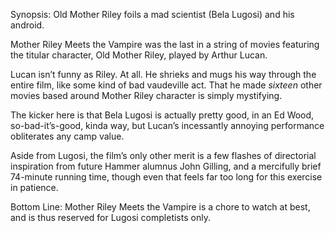 Synopsis: Old Mother Riley foils a mad scientist (Bela Lugosi) and his android.

Mother Riley Meets the Vampire was the last in a string of movies featuring the titular character, Old Mother Riley, played by Arthur Lucan.

Lucan isn’t funny as Riley.  At all.  He shrieks and mugs his way through the entire film, like some kind of bad vaudeville act.  That he made <em>sixteen</em> other movies based around Mother Riley character is simply mystifying.

The kicker here is that Bela Lugosi is actually pretty good, in an Ed Wood, so-bad-it’s-good, kinda way, but Lucan’s incessantly annoying performance obliterates any camp value. 

Aside from Lugosi, the film’s only other merit is a few flashes of directorial inspiration from future Hammer alumnus John Gilling, and a mercifully brief 74-minute running time, though even that feels far too long for this exercise in patience.

Bottom Line: Mother Riley Meets the Vampire is a chore to watch at best, and is thus reserved for Lugosi completists only.
